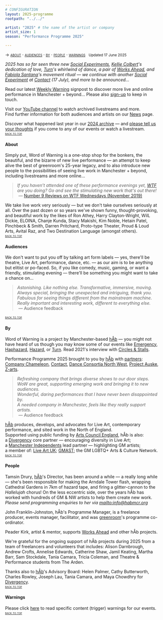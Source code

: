 ```yaml
---
# CONFIGURATION
layout: 2025-programme
rootpath: "../../"

artist: "2025" # the name of the artist or company
artist_size: 1
season: "Performance Programme 2025"

---
```

<span style='font-variant: small-caps'>→ [about](/current/2025/#about) · [audiences](/current/2025/#audiences) · [by](/current/2025/#by) · [people](/current/2025/#people) · [warnings](/current/2025/#warnings)</span>&ensp; <small>Updated 17 June 2025</small>        
         
*2025 has so far seen three new [Social Experiments](/socialexperiment), [Kellie Colbert](/current/2025/colbert)'s dedication of love, [Turn](/current/2025-turn)'s whirlwind of dance, a pair of [Works Ahead](/current/2025-worksahead), and [Fabíola Santana](/current/2025/santana)'s movement ritual — we continue with another [Social Experiment](/socialexperiment) at <a href="https://contactmcr.com" target="_blank">Contact</a> (17 July), and more to be announced…*          
         
Read our latest <a href="http://wordofwarning.posthaven.com" target="_blank">Weekly Warning</a> signpost to discover more live and online performance in Manchester + beyond… Please also <a href="{{ site.mailer_signup_url }}" target="_blank">sign-up</a> to keep in touch.        
        
Visit our <a href="https://youtube.com/@warnmcr" target="_blank">YouTube channel</a> to watch archived livestreams and more.<br>Find further information for both audiences and artists on our [News](/news) page.         
        
Discover what happened last year in our [2024 archive](/archive/2024) — and <a href="https://www.illuminate-data.org.uk/survey/gnwmcx" target="_blank">please tell us your thoughts</a> if you come to any of our events or watch a livestream.        
<small><span style='font-variant: small-caps'>[back to top](/current/2025)</span></small>        
        
#### About         
Simply put, Word of Warning is a one-stop shop for the bonkers, the beautiful, and the bizarre of new live performance — an attempt to keep alive the best of greenroom's 25-year legacy, and to also introduce new people to the possibilities of seeing live work in Manchester + beyond, including livestreams and more online…          
>*If you haven’t attended one of these performance evenings yet, <a href="https://thelowry.com/wtf-wednesday" target="_blank">WTF</a> are you doing? Go and see the stimulating new work that's out there!*<br>&nbsp;— <a href="http://number9reviews.blogspot.com/2019/11/theatre-review-tom-cassani-i-promise.html" target="_blank">Number 9 Reviews on WTF Wednesdays (November 2019)</a>        
      
We take live work very seriously — but we don't take ourselves seriously at all. Over the past dozen or so years we've shown funny, thought-provoking, and beautiful work by the likes of Ron Athey, Harry Clayton-Wright, WilL Dickie, ELOINA, Chanje Kunda, Stacy Makishi, Kim Noble, Hetain Patel, Pinchbeck & Smith, Darren Pritchard, Proto-type Theater, Proud & Loud Arts, Avital Raz, and Two Destination Language (amongst others).         
<small><span style='font-variant: small-caps'>[back to top](/current/2025)</span></small>         
         
#### Audiences         
We don't want to put you off by talking art form labels — yes, there'll be theatre, Live Art, performance, dance, etc. — as our aim is to be anything but elitist or po-faced. So, if you like comedy, music, gaming, or want a friendly, stimulating evening — there'll be something you might want to take a chance on…         
>*Astonishing. Like nothing else. Transformative, immersive, moving.*<br>*Always special, bringing the unexpected and intriguing, thank you.*<br>*Fabulous for seeing things different from the mainstream machine.<br>Really important and interesting work, different to everything else.*<br>&nbsp;— Audience feedback          
         
<small><span style='font-variant: small-caps'>[back to top](/current/2025)</span></small>        
        
#### By         
Word of Warning is a project by Manchester-based [hÅb](/hab) — you might not have heard of us though you may know some of our events like [Emergency](http://emergencymcr.org), [Haphazard](http://haphazardmcr.org), [Hazard](http://hazardmcr.org), or [Turn](http://turnmcr.org). Read 2021's interview with <a href="https://circlesandstalls.com/2021/09/17/an-interview-with-word-of-warnings-tamsin-drury" target="_blank">Circles & Stalls</a>.         
          
Performance Programme 2025 brought to you by [hÅb](/hab) with [partners](/hab/partners): <a href="https://companychameleon.com" target="_blank">Company Chameleon</a>, <a href="https://contactmcr.com" target="_blank">Contact</a>, <a href="https://danceconsortianorthwest.org" target="_blank">Dance Consortia North West</a>, <a href="https://projectauske.com" target="_blank">Project Auske</a>, <a href="https://z-arts.org" target="_blank">Z-arts</a>.        
>*Refreshing company that brings diverse shows to our door steps.*<br>*WoW are great, supporting emerging work and bringing it to new audiences.*<br>*Wonderful, daring performances that I have never been disappointed by.<br>A needed company in Manchester, feels like they really support artists.*<br>&nbsp;— Audience feedback         
         
[hÅb](/hab) produces, develops, and advocates for Live Art, contemporary performance, and sited work in the North of England.<br>Supported using public funding by <a href="https://www.artscouncil.org.uk/npo" target="_blank">Arts Council England</a>, hÅb is also:<br>a <a href="http://divergencymcr.org" target="_blank">Divergency</a> core partner — encouraging diversity in Live Art;<br>a <a href="https://manchesterindependents.org" target="_blank">Manchester Independents</a> lead partner — highlighting GM artists;<br>a member of: <a href="http://liveartuk.org" target="_blank">Live Art UK</a>; <a href="https://g-mast.org" target="_blank">GMAST</a>; the GM LGBTQ+ Arts & Culture Network.         
<small><span style='font-variant: small-caps'>[back to top](/current/2025)</span></small>        
         
#### People        
Tamsin Drury, [hÅb](/hab)'s Director, has been around a while — a really long while — she's been responsible for making the Arndale Tower flash, wrapping Cathedral Gardens in 7km of hazard tape, and firing a glitter-cannon to the *Hallelujah* chorus! On the less eccentric side, over the years hÅb has worked with hundreds of GM & NW artists to help them create new work.<br><i>Please send programming enquiries to her via <mailto:info@habmcr.org></i>        
        
John Franklin-Johnston, hÅb's Programme Manager, is a freelance producer, events manager, facilitator, and was <a href="http://greenroomarts.org" target="_blank">greenroom</a>'s programme co-ordinator.         
         
Peader Kirk, artist & mentor, supports [Works Ahead](/hab/worksahead) and other hÅb projects.         
         
We're grateful for the ongoing support of hÅb projects during 2025 from a team of freelancers and volunteers that includes: Alison Darnbrough, Andrew Crofts, Annelise Edwards, Catherine Shaw, Jamil Keating, Martha Barr, Sam Stockdale, Tania Camara, Tricia Coleman, and Theatre & Performance students from The Arden.         
         
Thanks also to [hÅb](/hab)'s Advisory Board: Helen Palmer, Cathy Butterworth, Charles Rowley, Joseph Lau, Tania Camara, and Maya Chowdhry for [Divergency](/hab/divergencymcr).        
<small><span style='font-variant: small-caps'>[back to top](/current/2025)</span></small>        
         
#### Warnings          
Please click [here](/warnings) to read specific content (trigger) warnings for our events.        
<small><span style='font-variant: small-caps'>[back to top](/current/2025)</span></small>
